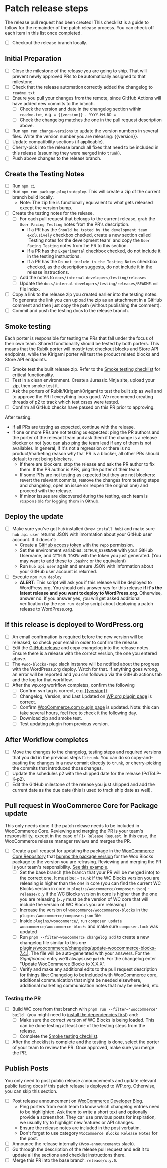 # Patch release steps

The release pull request has been created! This checklist is a guide to follow for the remainder of the patch release process. You can check off each item in this list once completed.

-   [ ] Checkout the release branch locally.

## Initial Preparation

-   [ ] Close the milestone of the release you are going to ship. That will prevent newly approved PRs to be automatically assigned to that milestone.
-   [ ] Check that the release automation correctly added the changelog to `readme.txt`
-   [ ] Ensure you pull your changes from the remote, since GitHub Actions will have added new commits to the branch.
    -   [ ] Check the version and date in the changelog section within `readme.txt`, e.g. `= {{version}} - YYYY-MM-DD =`
    -   [ ] Check the changelog matches the one in the pull request description above.
-   [ ] Run `npm run change-versions` to update the version numbers in several files. Write the version number you are releasing: {{version}}.
-   [ ] Update compatibility sections (if applicable).
-   [ ] Cherry-pick into the release branch all fixes that need to be included in this release (assuming they were merged into `trunk`).
-   [ ] Push above changes to the release branch.

## Create the Testing Notes

-   [ ] Run `npm ci`
-   [ ] Run `npm run package-plugin:deploy`. This will create a zip of the current branch build locally.
    -   Note: The zip file is functionally equivalent to what gets released except the version bump.
-   [ ] Create the testing notes for the release.
    -   [ ] For each pull request that belongs to the current release, grab the `User Facing Testing` notes from the PR's description.
        -   If a PR has the `Should be tested by the development team exclusively` checkbox checked, create a new section called 'Testing notes for the development team' and copy the `User Facing Testing` notes from the PR to this section.
        -   If a PR has the `Experimental` checkbox checked, do not include it in the testing instructions.
        -   If a PR has the `Do not include in the Testing Notes` checkbox checked, as the description suggests, do not include it in the release instructions.
    -   [ ] Add the notes to `docs/internal-developers/testing/releases`
    -   [ ] Update the `docs/internal-developers/testing/releases/README.md` file index.
-   [ ] Copy a link to the release zip you created earlier into the testing notes. To generate the link you can upload the zip as an attachment in a GitHub comment and then just copy the path (without publishing the comment).
-   [ ] Commit and push the testing docs to the release branch.

## Smoke testing

Each porter is responsible for testing the PRs that fall under the focus of their own team. Shared functionality should be tested by both porters. This means that the Rubik porter will mostly test checkout blocks and Store API endpoints, while the Kirigami porter will test the product related blocks and Store API endpoints.

-   [ ] Smoke test the built release zip. Refer to the [Smoke testing checklist](https://github.com/woocommerce/woocommerce-gutenberg-products-block/blob/trunk/docs/internal-developers/testing/smoke-testing.md) for critical functionality.
-   [ ] Test in a clean environment. Create a Jurassic.Ninja site, upload your zip, then smoke test it.
-   [ ] Ask the porters of Rubik/Kirigami/Origami to test the built zip as well and to approve the PR if everything looks good. We recommend creating threads of p2 to track which test cases were tested.
-   [ ] Confirm all GitHub checks have passed on this PR prior to approving.

After testing:

-   If all PRs are testing as expected, continue with the release.
-   If one or more PRs are not testing as expected: ping the PR authors and the porter of the relevant team and ask them if the change is a release blocker or not (you can also ping the team lead if any of them is not available). In general, if it's not a regression or there is no product/marketing reason why that PR is a blocker, all other PRs should default to not being blockers.
    -   If there are blockers: stop the release and ask the PR author to fix them. If the PR author is AFK, ping the porter of their team.
    -   If some PRs are not testing as expected but they are not blockers: revert the relevant commits, remove the changes from testing steps and changelog, open an issue (or reopen the original one) and proceed with the release.
    -   If minor issues are discovered during the testing, each team is responsible for logging them in Github.

## Deploy the update

-   [ ] Make sure you've got `hub` installed (`brew install hub`) and make sure `hub api user` returns JSON with information about your GitHub user account. If it doesn't:
    -   Create a [GitHub access token](https://github.com/settings/tokens) with the `repo` permission.
    -   Set the environment variables: `GITHUB_USERNAME` with your GitHub Username, and `GITHUB_TOKEN` with the token you just generated. (You may want to add these to `.bashrc` or the equivalent)
    -   Run `hub api user` again and ensure JSON with information about your GitHub user account is returned.
-   [ ] Execute `npm run deploy`
    -   **ALERT**: This script will ask you if this release will be deployed to WordPress.org. You should only answer yes for this release **if it's the latest release and you want to deploy to WordPress.org**. Otherwise, answer no. If you answer yes, you will get asked additional verification by the `npm run deploy` script about deploying a patch release to WordPress.org.

## If this release is deployed to WordPress.org

-   [ ] An email confirmation is required before the new version will be released, so check your email in order to confirm the release.
-   [ ] Edit the [GitHub release](https://github.com/woocommerce/woocommerce-gutenberg-products-block/releases) and copy changelog into the release notes. Ensure there is a release with the correct version, the one you entered above.
-   [ ] The `#woo-blocks-repo` slack instance will be notified about the progress with the WordPress.org deploy. Watch for that. If anything goes wrong, an error will be reported and you can followup via the GitHub actions tab and the log for that workflow.
-   [ ] After the wp.org workflow completes, confirm the following
    -   [ ] Confirm svn tag is correct, e.g. [{{version}}](https://plugins.svn.wordpress.org/woo-gutenberg-products-block/tags/{{version}}/)
    -   [ ] Changelog, Version, and Last Updated on [WP.org plugin page](https://wordpress.org/plugins/woo-gutenberg-products-block/) is correct.
    -   [ ] Confirm [WooCommerce.com plugin page](https://woocommerce.com/products/woocommerce-gutenberg-products-block/) is updated. Note: this can take several hours, feel free to check it the following day.
    -   [ ] Download zip and smoke test.
    -   [ ] Test updating plugin from previous version.

## After Workflow completes

-   [ ] Move the changes to the changelog, testing steps and required versions that you did in the previous steps to `trunk`. You can do so copy-and-pasting the changes in a new commit directly to `trunk`, or cherry-picking the commits that introduced those changes.
-   [ ] Update the schedules p2 with the shipped date for the release (PdToLP-K-p2).
-   [ ] Edit the GitHub milestone of the release you just shipped and add the current date as the due date (this is used to track ship date as well).

## Pull request in WooCommerce Core for Package update

This only needs done if the patch release needs to be included in WooCommerce Core. Reviewing and merging the PR is your team's responsibility, except in the case of `Fix Release Request`. In this case, the WooCommerce release manager reviews and merges the PR.

-   [ ] Create a pull request for updating the package in the [WooCommerce Core Repository](https://github.com/woocommerce/woocommerce/) that [bumps the package version](https://github.com/woocommerce/woocommerce/blob/747cb6b7184ba9fdc875ab104da5839cfda8b4be/plugins/woocommerce/composer.json) for the Woo Blocks package to the version you are releasing. Reviewing and merging the PR is your team's responsibility. [See this example](https://github.com/woocommerce/woocommerce/pull/32627).
    -   [ ] Set the base branch (the branch that your PR will be merged into) to the correct one. It must be: - `trunk` if the WC Blocks version you are releasing is higher than the one in core (you can find the current WC Blocks version in core in `plugins/woocommerce/composer.json`) - `release/x.y` if the WC Blocks version in core is higher than the one you are releasing (`x.y` must be the version of WC core that will include the version of WC Blocks you are releasing)
    -   [ ] Increase the version of `woocommerce/woocommerce-blocks` in the `plugins/woocommerce/composer.json` file
    -   [ ] Inside `plugins/woocommerce/`, run `composer update woocommerce/woocommerce-blocks` and make sure `composer.lock` was updated
    -   [ ] Run `pnpm --filter=woocommerce changelog add` to create a new changelog file similar to this one [plugins/woocommerce/changelog/update-woocommerce-blocks-7.4.1](https://github.com/woocommerce/woocommerce/blob/5040a10d01896bcf40fd0ac538f2b7bc584ffe0a/plugins/woocommerce/changelog/update-woocommerce-blocks-7.4.1). The file will be auto-generated with your answers. For the _Significance_ entry we’ll always use `patch`. For the changelog enter "Update WooCommerce Blocks to X.X.X".
    -   [ ] Verify and make any additional edits to the pull request description for things like: Changelog to be included with WooCommerce core, additional communication that might be needed elsewhere, additional marketing communication notes that may be needed, etc.

### Testing the PR

-   [ ] Build WC core from that branch with `pnpm run --filter='woocommerce' build ` (you might need to [install the dependencies first](https://github.com/woocommerce/woocommerce#prerequisites)) and:
    -   [ ] Make sure the correct version of WC Blocks is being loaded. This can be done testing at least one of the testing steps from the release.
    -   [ ] Complete the [Smoke testing checklist](https://github.com/woocommerce/woocommerce-gutenberg-products-block/blob/trunk/docs/internal-developers/testing/smoke-testing.md).
-   [ ] After the checklist is complete and the testing is done, select the porter of your team to review the PR. Once approved, make sure you merge the PR.

## Publish Posts

You only need to post public release announcements and update relevant public facing docs if this patch release is deployed to WP.org. Otherwise, you can skip this section.

-   [ ] Post release announcement on [WooCommerce Developer Blog](https://developer.woocommerce.com/category/release-post/woocommerce-blocks-release-notes/).
    -   Ping porters from each team to know which changelog entries need to be highlighted. Ask them to write a short text and optionally provide a screenshot. They can use previous posts for inspiration, we usually try to highlight new features or API changes.
    -   Ensure the release notes are included in the post verbatim.
    -   Don't forget to use category `WooCommerce Blocks Release Notes` for the post.
-   [ ] Announce the release internally (`#woo-announcements` slack).
-   [ ] Go through the description of the release pull request and edit it to update all the sections and checklist instructions there.
-   [ ] Merge this PR into the base branch: `release/x.y.0`.
